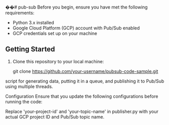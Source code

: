 ��#   p u b - s u b 
 
 Before you begin, ensure you have met the following requirements:

- Python 3.x installed
- Google Cloud Platform (GCP) account with Pub/Sub enabled
- GCP credentials set up on your machine

## Getting Started

1. Clone this repository to your local machine:

   git clone https://github.com/your-username/pubsub-code-sample.git

script for generating data, putting it in a queue, and publishing it to Pub/Sub using multiple threads.

Configuration
Ensure that you update the following configurations before running the code:

Replace 'your-project-id' and 'your-topic-name' in publisher.py with your actual GCP project ID and Pub/Sub topic name.

